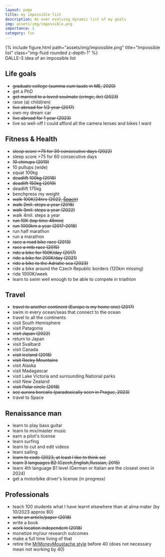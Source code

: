 ```yaml
---
layout: page
title: my impossible list
description: An ever evolving dynamic list of my goals
img: assets/img/impossible.png
importance: 1
category: fun
---
```



<div class="row">
    <div class="col-sm mt-3 mt-md-0">
        {% include figure.html path="assets/img/impossible.png" title="Impossible list" class="img-fluid rounded z-depth-1" %}
    </div>
</div>
<div class="caption">
    DALLE-3 idea of an impossible list
</div>


## Life goals

* ~~graduate college (summa cum laude in ME, 2020)~~
* get a PhD
* ~~get married to a loved soulmate (cringe, ikr) (2023)~~
* raise (a) child(ren)
* ~~live abroad for 1/2 year (2017)~~
* own my dream car
* ~~live abroad for 1 year (2023)~~
* live so well-off I could afford all the camera lenses and bikes I want

## Fitness & Health

* ~~sleep score >75 for 30 consecutive days (2022)~~
* sleep score >75 for 60 consecutive days
* ~~10 chinups (2019)~~
* 10 pullups (wide)
* squat 100kg
* ~~deadlift 100kg (2018)~~
* ~~deadlift 150kg (2019)~~
* deadlift 175kg
* benchpress my weight
* ~~walk 100K/24hrs (2022, [Špacír](www.naspacir.eu))~~
* ~~walk 2mil. steps a year (2018)~~
* ~~walk 3mil. steps a year (2022)~~
* walk 4mil. steps a year
* ~~run 10K (top time 46min)~~
* ~~run 1000km a year (2017-2018)~~
* run half marathon
* run a marathon
* ~~race a road bike race (2013)~~
* ~~race a mtb race (2015)~~
* ~~ride a bike for 100K/day (2017)~~
* ~~ride a bike for 200K/day (2021)~~
* ~~ride a bike to the Adriatic sea (2023)~~
* ride a bike around the Czech Republic borders (120km missing)
* ride 1000K/week
* learn to swim well enough to be able to compete in triathlon

## Travel

* ~~travel to another continent (Europe is my home one) (2017)~~
* swim in every ocean/seas that connect to the ocean
* travel to all the continents
* visit South Hemisphere
* visit Patagonia
* ~~visit Japan (2022)~~
* return to Japan
* visit Svalbard
* visit Canada
* ~~visit Iceland (2018)~~
* ~~visit Rocky Mountains~~
* visit Alaska
* visit Madagascar
* visit Lake Victoria and surrounding National parks
* visit New Zealand
* ~~visit Polar circle (2018)~~
* ~~see aurora borealis (paradoxically seen in Prague, 2023)~~
* travel to Space

## Renaissance man

* learn to play bass guitar
* learn to mix/master music
* earn a pilot's license
* learn surfing
* learn to cut and edit videos
* learn sailing
* ~~learn to code (2023, at least I like to think so)~~
* ~~learn 3 languages B2 (Czech,English,Russian, 2015)~~
* learn 4th language B1 level (German or Italian are the closest ones in 2024)
* get a motorbike driver's license (in progress)

## Professionals

* teach 100 students what I have learnt elsewhere than at alma mater (by 10/2023 approx 80)
* ~~write an article/paper (2018)~~
* write a book
* ~~work location independent (2018)~~
* monetize my/our research outcomes
* make a full time living of that
* retire the [MrMoneyMoustache style](https://www.mrmoneymustache.com/2012/01/13/the-shockingly-simple-math-behind-early-retirement/) before 40 (does not necessary mean not working by 40)
